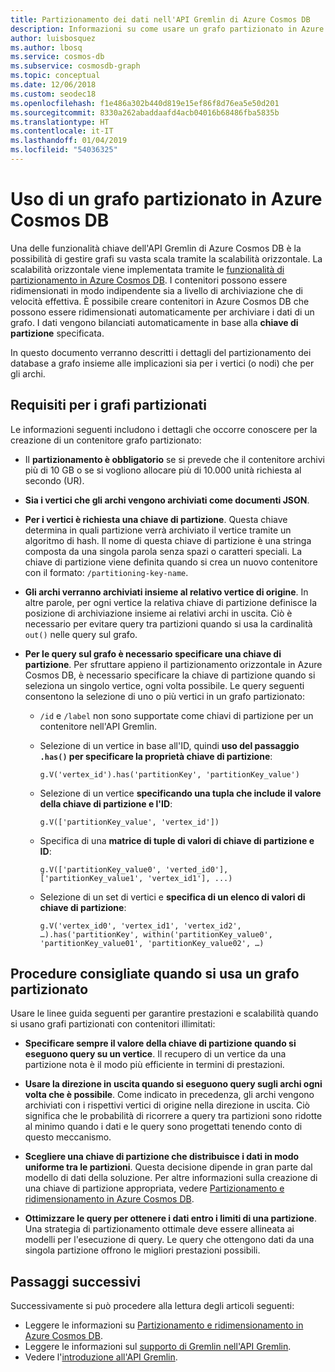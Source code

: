 ```yaml
---
title: Partizionamento dei dati nell'API Gremlin di Azure Cosmos DB
description: Informazioni su come usare un grafo partizionato in Azure Cosmos DB. Questo articolo descrive anche i requisiti e le procedure consigliate per un grafo partizionato.
author: luisbosquez
ms.author: lbosq
ms.service: cosmos-db
ms.subservice: cosmosdb-graph
ms.topic: conceptual
ms.date: 12/06/2018
ms.custom: seodec18
ms.openlocfilehash: f1e486a302b440d819e15ef86f8d76ea5e50d201
ms.sourcegitcommit: 8330a262abaddaafd4acb04016b68486fba5835b
ms.translationtype: HT
ms.contentlocale: it-IT
ms.lasthandoff: 01/04/2019
ms.locfileid: "54036325"
---
```

# <a name="using-a-partitioned-graph-in-azure-cosmos-db"></a>Uso di un grafo partizionato in Azure Cosmos DB

Una delle funzionalità chiave dell'API Gremlin di Azure Cosmos DB è la possibilità di gestire grafi su vasta scala tramite la scalabilità orizzontale. La scalabilità orizzontale viene implementata tramite le [funzionalità di partizionamento in Azure Cosmos DB](partition-data.md). I contenitori possono essere ridimensionati in modo indipendente sia a livello di archiviazione che di velocità effettiva. È possibile creare contenitori in Azure Cosmos DB che possono essere ridimensionati automaticamente per archiviare i dati di un grafo. I dati vengono bilanciati automaticamente in base alla **chiave di partizione** specificata.

In questo documento verranno descritti i dettagli del partizionamento dei database a grafo insieme alle implicazioni sia per i vertici (o nodi) che per gli archi.

## <a name="requirements-for-partitioned-graph"></a>Requisiti per i grafi partizionati

Le informazioni seguenti includono i dettagli che occorre conoscere per la creazione di un contenitore grafo partizionato:

- Il **partizionamento è obbligatorio** se si prevede che il contenitore archivi più di 10 GB o se si vogliono allocare più di 10.000 unità richiesta al secondo (UR).

- **Sia i vertici che gli archi vengono archiviati come documenti JSON**.

- **Per i vertici è richiesta una chiave di partizione**. Questa chiave determina in quali partizione verrà archiviato il vertice tramite un algoritmo di hash. Il nome di questa chiave di partizione è una stringa composta da una singola parola senza spazi o caratteri speciali. La chiave di partizione viene definita quando si crea un nuovo contenitore con il formato: `/partitioning-key-name`.

- **Gli archi verranno archiviati insieme al relativo vertice di origine**. In altre parole, per ogni vertice la relativa chiave di partizione definisce la posizione di archiviazione insieme ai relativi archi in uscita. Ciò è necessario per evitare query tra partizioni quando si usa la cardinalità `out()` nelle query sul grafo.

- **Per le query sul grafo è necessario specificare una chiave di partizione**. Per sfruttare appieno il partizionamento orizzontale in Azure Cosmos DB, è necessario specificare la chiave di partizione quando si seleziona un singolo vertice, ogni volta possibile. Le query seguenti consentono la selezione di uno o più vertici in un grafo partizionato:

    - `/id` e `/label` non sono supportate come chiavi di partizione per un contenitore nell'API Gremlin.


    - Selezione di un vertice in base all'ID, quindi **uso del passaggio `.has()` per specificare la proprietà chiave di partizione**: 
    
        ```
        g.V('vertex_id').has('partitionKey', 'partitionKey_value')
        ```
    
    - Selezione di un vertice **specificando una tupla che include il valore della chiave di partizione e l'ID**: 
    
        ```
        g.V(['partitionKey_value', 'vertex_id'])
        ```
        
    - Specifica di una **matrice di tuple di valori di chiave di partizione e ID**:
    
        ```
        g.V(['partitionKey_value0', 'verted_id0'], ['partitionKey_value1', 'vertex_id1'], ...)
        ```
        
    - Selezione di un set di vertici e **specifica di un elenco di valori di chiave di partizione**: 
    
        ```
        g.V('vertex_id0', 'vertex_id1', 'vertex_id2', …).has('partitionKey', within('partitionKey_value0', 'partitionKey_value01', 'partitionKey_value02', …)
        ```

## <a name="best-practices-when-using-a-partitioned-graph"></a>Procedure consigliate quando si usa un grafo partizionato

Usare le linee guida seguenti per garantire prestazioni e scalabilità quando si usano grafi partizionati con contenitori illimitati:

- **Specificare sempre il valore della chiave di partizione quando si eseguono query su un vertice**. Il recupero di un vertice da una partizione nota è il modo più efficiente in termini di prestazioni.

- **Usare la direzione in uscita quando si eseguono query sugli archi ogni volta che è possibile**. Come indicato in precedenza, gli archi vengono archiviati con i rispettivi vertici di origine nella direzione in uscita. Ciò significa che le probabilità di ricorrere a query tra partizioni sono ridotte al minimo quando i dati e le query sono progettati tenendo conto di questo meccanismo.

- **Scegliere una chiave di partizione che distribuisce i dati in modo uniforme tra le partizioni**. Questa decisione dipende in gran parte dal modello di dati della soluzione. Per altre informazioni sulla creazione di una chiave di partizione appropriata, vedere [Partizionamento e ridimensionamento in Azure Cosmos DB](partition-data.md).

- **Ottimizzare le query per ottenere i dati entro i limiti di una partizione**. Una strategia di partizionamento ottimale deve essere allineata ai modelli per l'esecuzione di query. Le query che ottengono dati da una singola partizione offrono le migliori prestazioni possibili.

## <a name="next-steps"></a>Passaggi successivi

Successivamente si può procedere alla lettura degli articoli seguenti:

* Leggere le informazioni su [Partizionamento e ridimensionamento in Azure Cosmos DB](partition-data.md).
* Leggere le informazioni sul [supporto di Gremlin nell'API Gremlin](gremlin-support.md).
* Vedere l'[introduzione all'API Gremlin](graph-introduction.md).
